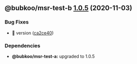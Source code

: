 ## @bubkoo/msr-test-b [1.0.5](https://github.com/bubkoo/monorepo-semantic-release/compare/@bubkoo/msr-test-b@1.0.4...@bubkoo/msr-test-b@1.0.5) (2020-11-03)


### Bug Fixes

* 🐛 version ([ca2ce40](https://github.com/bubkoo/monorepo-semantic-release/commit/ca2ce40dd5f237aced4be1185a0247112089a0b5))





### Dependencies

* **@bubkoo/msr-test-a:** upgraded to 1.0.5
